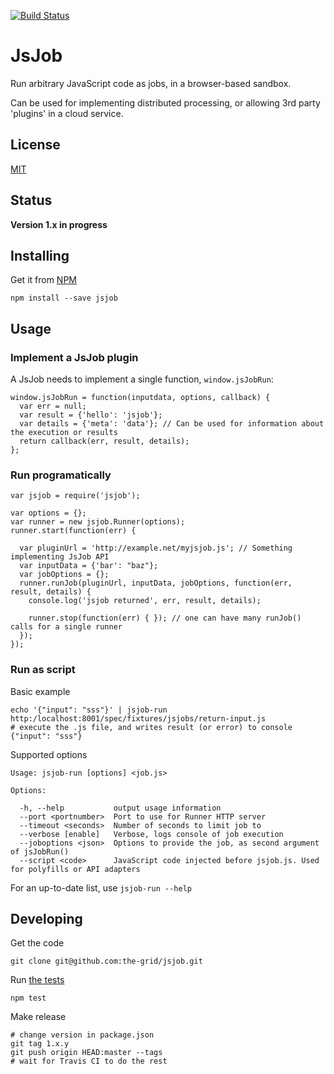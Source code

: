 [![Build Status](https://travis-ci.org/the-grid/jsjob.svg?branch=master)](https://travis-ci.org/the-grid/jsjob)
# JsJob

Run arbitrary JavaScript code as jobs, in a browser-based sandbox.

Can be used for implementing distributed processing, or
allowing 3rd party 'plugins' in a cloud service.

## License
[MIT](./LICENSE.md)

## Status
**Version 1.x in progress**


## Installing

Get it from [NPM](https://www.npmjs.com/package/jsjob)

    npm install --save jsjob

## Usage

### Implement a JsJob plugin

A JsJob needs to implement a single function, `window.jsJobRun`:

    window.jsJobRun = function(inputdata, options, callback) {
      var err = null;
      var result = {'hello': 'jsjob'};
      var details = {'meta': 'data'}; // Can be used for information about the execution or results
      return callback(err, result, details);
    };

### Run programatically

    var jsjob = require('jsjob');

    var options = {};
    var runner = new jsjob.Runner(options);
    runner.start(function(err) {

      var pluginUrl = 'http://example.net/myjsjob.js'; // Something implementing JsJob API
      var inputData = {'bar': "baz"};
      var jobOptions = {};
      runner.runJob(pluginUrl, inputData, jobOptions, function(err, result, details) {
        console.log('jsjob returned', err, result, details);

        runner.stop(function(err) { }); // one can have many runJob() calls for a single runner
      });
    });

### Run as script

Basic example

    echo '{"input": "sss"}' | jsjob-run http:/localhost:8001/spec/fixtures/jsjobs/return-input.js
    # execute the .js file, and writes result (or error) to console
    {"input": "sss"}

Supported options

    Usage: jsjob-run [options] <job.js>

    Options:

      -h, --help           output usage information
      --port <portnumber>  Port to use for Runner HTTP server
      --timeout <seconds>  Number of seconds to limit job to
      --verbose [enable]   Verbose, logs console of job execution
      --joboptions <json>  Options to provide the job, as second argument of jsJobRun()
      --script <code>      JavaScript code injected before jsjob.js. Used for polyfills or API adapters

For an up-to-date list, use `jsjob-run --help`

## Developing

Get the code

    git clone git@github.com:the-grid/jsjob.git

Run [the tests](./spec)

    npm test

Make release

    # change version in package.json
    git tag 1.x.y
    git push origin HEAD:master --tags
    # wait for Travis CI to do the rest
